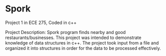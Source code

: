 # Spork
Project 1 in ECE 275, Coded in c++

Project Description:
Spork program finds nearby and good restaurants/businesses.
This project was intended to demonstrate knowledge of data structures in c++. 
The project took input from a file and organized it into structures in order 
for the data to be processed effectively.
